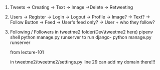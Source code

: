 1. Tweets 
    -> Creating 
       -> Text 
       -> Image 
    ->Delete 
    -> Retweeting

2. Users 
    -> Register
    -> Login 
    -> Logout 
    -> Profile 
        -> Image? 
        -> Text? 
        -> Follow Button
    -> Feed 
        -> User's feed only? 
        -> User + who they follow?

3. Following / Followers
    in tweetme2 folder(Dev\tweetme2 here) 
    pipenv shell
    python manage.py runserver
 to run django- python manage.py runserver
    
    from lecture-101


    in tweetme2/tweetme2/settings.py line 29 can add my domain there!!!